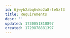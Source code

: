 ```yaml
---
id: 6jwyb2abq6vko2a8rle5zf3
title: Requirements
desc: ''
updated: 1730051810897
created: 1729878881397
---
```

